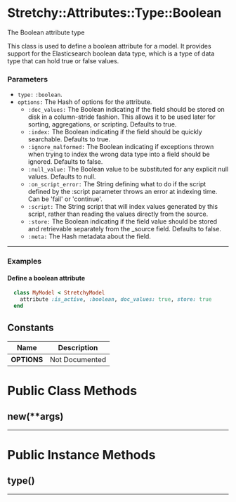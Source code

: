# Stretchy::Attributes::Type::Boolean [](#class-Stretchy::Attributes::Type::Boolean) [](#top)
The Boolean attribute type

This class is used to define a boolean attribute for a model. It provides support for the Elasticsearch boolean data type, which is a type of data type that can hold true or false values.

### Parameters

- `type:` `:boolean`.
- `options:` The Hash of options for the attribute.
   - `:doc_values:` The Boolean indicating if the field should be stored on disk in a column-stride fashion. This allows it to be used later for sorting, aggregations, or scripting. Defaults to true.
   - `:index:` The Boolean indicating if the field should be quickly searchable. Defaults to true.
   - `:ignore_malformed:` The Boolean indicating if exceptions thrown when trying to index the wrong data type into a field should be ignored. Defaults to false.
   - `:null_value:` The Boolean value to be substituted for any explicit null values. Defaults to null.
   - `:on_script_error:` The String defining what to do if the script defined by the :script parameter throws an error at indexing time. Can be 'fail' or 'continue'.
   - `:script:` The String script that will index values generated by this script, rather than reading the values directly from the source.
   - `:store:` The Boolean indicating if the field value should be stored and retrievable separately from the _source field. Defaults to false.
   - `:meta:` The Hash metadata about the field.

---

### Examples

#### Define a boolean attribute

```ruby
  class MyModel < StretchyModel
    attribute :is_active, :boolean, doc_values: true, store: true
  end
```
    
## Constants
| Name | Description |
| ---- | ----------- |
| **OPTIONS[](#OPTIONS)** | Not Documented |

# Public Class Methods

      
## new(**args) [](#method-c-new)
         
  
        
---


# Public Instance Methods

      
## type() [](#method-i-type)
         
  
        
---


